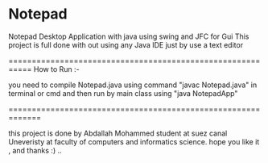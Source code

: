 # Notepad
Notepad Desktop Application with java using swing and JFC for Gui 
This project is full done with out using any Java IDE just by use a text editor 

===========================================================
How to Run :- 

you need to compile Notepad.java using command "javac Notepad.java" in terminal or cmd 
and then run by main class using "java NotepadApp"

=============================================================

this project is done by Abdallah Mohammed  student at suez canal Uneveristy at faculty of computers and informatics science.
hope you like it , and thanks :) ..
